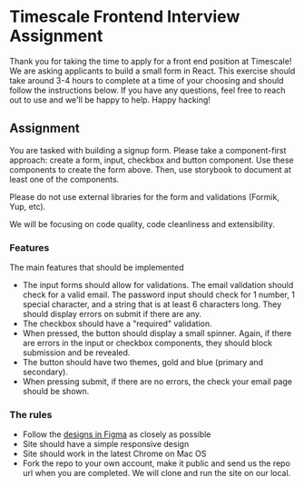 # Timescale Frontend Interview Assignment

Thank you for taking the time to apply for a front end position at Timescale!
We are asking applicants to build a small form in React. This exercise should take around 3-4 hours to complete at a time of your choosing and should follow the instructions below. If you have any questions, feel free to reach out to use and we'll be happy to help. Happy hacking!

## Assignment

You are tasked with building a signup form. Please take a component-first approach: create a form, input, checkbox and button component. Use these components to create the form above. Then, use storybook to document at least one of the components.

Please do not use external libraries for the form and validations (Formik, Yup, etc).

We will be focusing on code quality, code cleanliness and extensibility.

### Features

The main features that should be implemented

- The input forms should allow for validations. The email validation should check for a valid email. The password input should check for 1 number, 1 special character, and a string that is at least 6 characters long. They should display errors on submit if there are any.
- The checkbox should have a "required" validation.
- When pressed, the button should display a small spinner. Again, if there are errors in the input or checkbox components, they should block submission and be revealed.
- The button should have two themes, gold and blue (primary and secondary).
- When pressing submit, if there are no errors, the check your email page should be shown.

### The rules

- Follow the [designs in Figma][figma] as closely as possible
- Site should have a simple responsive design
- Site should work in the latest Chrome on Mac OS
- Fork the repo to your own account, make it public and send us the repo url when you are completed. We will clone and run the site on our local.

[figma]: https://www.figma.com/file/xdOy5L4dmMeEQpeJsbmp5K/Senior-Web-Dev-Assignment?node-id=0%3A1
